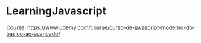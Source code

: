 # LearningJavascript
Course: https://www.udemy.com/course/curso-de-javascript-moderno-do-basico-ao-avancado/
